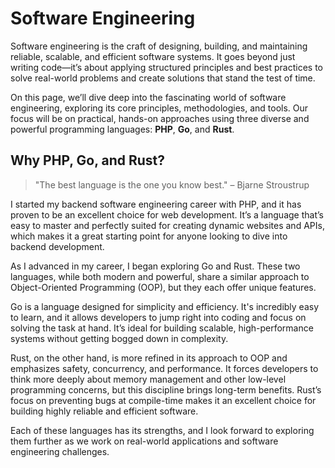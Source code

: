 # Software Engineering

Software engineering is the craft of designing, building, and maintaining reliable, scalable, and efficient software systems. It goes beyond just writing code—it’s about applying structured principles and best practices to solve real-world problems and create solutions that stand the test of time.

On this page, we’ll dive deep into the fascinating world of software engineering, exploring its core principles, methodologies, and tools. Our focus will be on practical, hands-on approaches using three diverse and powerful programming languages: **PHP**, **Go**, and **Rust**.

## Why PHP, Go, and Rust?

> "The best language is the one you know best." – Bjarne Stroustrup

I started my backend software engineering career with PHP, and it has proven to be an excellent choice for web development. It’s a language that’s easy to master and perfectly suited for creating dynamic websites and APIs, which makes it a great starting point for anyone looking to dive into backend development.

As I advanced in my career, I began exploring Go and Rust. These two languages, while both modern and powerful, share a similar approach to Object-Oriented Programming (OOP), but they each offer unique features.

Go is a language designed for simplicity and efficiency. It's incredibly easy to learn, and it allows developers to jump right into coding and focus on solving the task at hand. It’s ideal for building scalable, high-performance systems without getting bogged down in complexity.

Rust, on the other hand, is more refined in its approach to OOP and emphasizes safety, concurrency, and performance. It forces developers to think more deeply about memory management and other low-level programming concerns, but this discipline brings long-term benefits. Rust’s focus on preventing bugs at compile-time makes it an excellent choice for building highly reliable and efficient software.

Each of these languages has its strengths, and I look forward to exploring them further as we work on real-world applications and software engineering challenges.